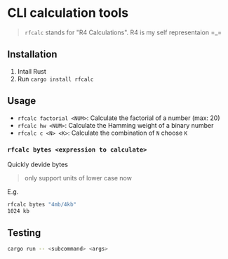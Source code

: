# CLI calculation tools

> `rfcalc` stands for "R4 Calculations". R4 is my self representaion =_=

## Installation

1. Intall Rust
2. Run `cargo install rfcalc`

## Usage

- `rfcalc factorial <NUM>`: Calculate the factorial of a number (max: 20)
- `rfcalc hw <NUM>`: Calculate the Hamming weight of a binary number
- `rfcalc c <N> <K>`: Calculate the combination of `N` choose `K`

### `rfcalc bytes <expression to calculate>`

Quickly devide bytes

> only support units of lower case now

E.g.

```bash
rfcalc bytes "4mb/4kb"
1024 kb
```

## Testing

```bash
cargo run -- <subcommand> <args>
```
